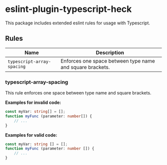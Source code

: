# eslint-plugin-typescript-heck

This package includes extended eslint rules for usage with Typescript.

## Rules

| Name | Description |
| ---  | ---         |
| `typescript-array-spacing` | Enforces one space between type name and square brackets. |

### typescript-array-spacing

This rule enforces one space between type name and square brackets.

**Examples for invalid code:**

~~~ts
const myVar: string[] = [];
function myFunc (parameter: number[]) {
    // ...
}
~~~

**Examples for valid code:**

~~~ts
const myVar: string [] = [];
function myFunc (parameter: number []) {
    // ...
}
~~~
